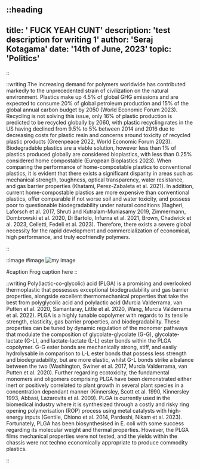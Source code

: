 
::heading
---
title: '    FUCK YEAH CUNT'
description: 'test description for writing 1'
author: 'Seraj Kotagama'
date: '14th of June, 2023'
topic: 'Politics'
---

::


::writing
The increasing demand for polymers worldwide has contributed markedly to the unprecedented strain of civilization on the natural environment. Plastics make up 4.5% of global GHG emissions and are expected to consume 20% of global petroleum production and 15% of the global annual carbon budget by 2050 (World Economic Forum 2023). Recycling is not solving this issue, only 16% of plastic production is predicted to be recycled globally by 2060, with plastic recycling rates in the US having declined from 9.5% to 5% between 2014 and 2016 due to decreasing costs for plastic resin and concerns around toxicity of recycled plastic products (Greenpeace 2022, World Economic Forum 2023). Biodegradable plastics are a viable solution, however less than 1% of plastics produced globally are considered bioplastics, with less than 0.25% considered home compostable (European Bioplastics 2023). When comparing the performance of home-compostable plastics to conventional plastics, it is evident that there exists a significant disparity in areas such as mechanical strength, toughness, optical transparency, water resistance, and gas barrier properties (Khatami, Perez-Zabaleta et al. 2021). In addition, current home-compostable plastics are more expensive than conventional plastics, offer comparable if not worse soil and water toxicity, and possess poor to questionable biodegradability under natural conditions (Bagheri, Laforsch et al. 2017, Shruti and Kutralam-Muniasamy 2019, Zimmermann, Dombrowski et al. 2020, Di Bartolo, Infurna et al. 2021, Brown, Chadwick et al. 2023, Celletti, Fedeli et al. 2023). Therefore, there exists a severe global necessity for the rapid development and commercialization of economical, high performance, and truly ecofriendly polymers. 

::

::image
#image
![my image](/img/frog_icon.png)

#caption
Frog caption here
::

::writing
Poly(lactic-co-glycolic) acid (PLGA) is a promising and overlooked thermoplastic that possesses exceptional biodegradability and gas barrier properties, alongside excellent thermomechanical properties that take the best from polyglycolic acid and polylactic acid (Murcia Valderrama, van Putten et al. 2020, Samantaray, Little et al. 2020, Wang, Murcia Valderrama et al. 2022). PLGA is a highly tunable copolymer with regards to its tensile strength, elasticity, gas barrier properties, and biodegradability. These properties can be tuned by dynamic regulation of the monomer pathways that modulate the composition of glycolate-glycolate (G-G), glycolate-lactate (G-L), and lactate-lactate (L-L) ester bonds within the PLGA copolymer. G-G ester bonds are mechanically strong, stiff, and easily hydrolysable in comparison to L-L ester bonds that possess less strength and biodegradability, but are more elastic, whilst G-L bonds strike a balance between the two (Washington, Swiner et al. 2017, Murcia Valderrama, van Putten et al. 2020). Further regarding ecotoxicity, the fundamental monomers and oligomers comprising PLGA have been demonstrated either inert or positively correlated to plant growth in several plant species in a concentration dependant manner (Kinnersley, Scott et al. 1990, Kinnersley 1993, Abbasi, Lazarovits et al. 2009). PLGA is currently used in the biomedical industry where it is synthesized through a costly and risky ring opening polymerisation (ROP) process using metal catalysts with high-energy inputs (Gentile, Chiono et al. 2014, Pardeshi, Nikam et al. 2023). Fortunately, PLGA has been biosynthesised in E. coli with some success regarding its molecular weight and thermal properties. However, the PLGA films mechanical properties were not tested, and the yields within the chassis were not techno economically appropriate to produce commodity plastics. 

::